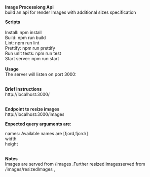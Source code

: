 **Image Processiong Api </br>**
build an api for render Images with additional sizes specification</br>

**Scripts**</br> </br>
Install: npm install  </br>
Build: npm run build  </br>
Lint: npm run lint  </br>
Prettify: npm run prettify  </br>
Run unit tests: npm run test  </br>
Start server: npm run start </br> </br>
**Usage**  </br>
The server will listen on port 3000: </br> </br>

**Brief instructions**  </br> 
http://localhost:3000/ </br> </br>

**Endpoint to resize images** </br>
http://localhost:3000/images </br>

**Expected query arguments are:** </br>

names: Available names are [fjord,fjordr] </br>
width </br>
height </br> </br>



**Notes** </br>
Images are served from /images .Further resized imagesserved from /images/resizedImages , 
